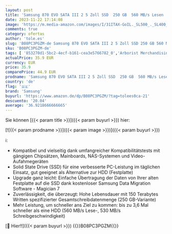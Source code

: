```yaml
---
layout: post
title: 'Samsung 870 EVO SATA III 2 5 Zoll SSD  250 GB  560 MB/s Lesen  530 MB/s Schreiben  Interne SSD  Festplatte für schnelle Datenübertragung  MZ-77E250B/EU'
date: 2023-11-22 17:14:08
image: 'https://m.media-amazon.com/images/I/31ITAX-GoIL._SL500_._SL400_.jpg'
comments: true
category: ofertas
author: 'tole.es'
slug: 'B08PC3PGZM-de Samsung 870 EVO SATA III 2 5 Zoll SSD 250 GB 560 MB/s...'
sku: 'B08PC3PGZM-de'
tags: [ '853270d1-5bc2-4ecf-b161-cea3e5766782_0','Arborist Merchandising Root','Computer & Zubehör','Computer & Zubehör: Produkte mit Umwelt-Label','Custom Stores','Datenspeicher','Interne SSD','Interne Solid State Drives','Interner Speicher','Komponenten','PC-Gaming','Self Service','Special Features Stores','a4cbee59-f823-40fe-831a-7de64f655f6f_0','a4cbee59-f823-40fe-831a-7de64f655f6f_1301','samsung','🇩🇪', ]
actualPrice: 35.9 EUR
currency: EUR
price: 35.9
comparePrice: 44.9 EUR
prodname: 'Samsung 870 EVO SATA III 2 5 Zoll SSD  250 GB  560 MB/s Lesen  530 MB/s Schreiben  Interne SSD  Festplatte für schnelle Datenübertragung  MZ-77E250B/EU'
country: 'de'
flag: '🇩🇪'
brand: 'Samsung'
buyurl: 'https://www.amazon.de/dp/B08PC3PGZM/?tag=tolees0ca-21'
descuento: '20.04'
average: '36.9218666666665'
---
```


Sie können [{{< param title >}}]({{< param buyurl >}}) hier:

[![{{< param prodname >}}]({{< param image >}})]({{< param buyurl >}})

ℹ️:

- Kompatibel und vielseitig dank umfangreicher Kompatibilitätstests mit gängigen Chipsätzen, Mainboards, NAS-Systemen und Video-Aufahmegeräten
- Solid State Drive (SSD) für eine verbesserte PC-Leistung im täglichen Einsatz, gut geeignet als Alternative zur HDD (Festplatte)
- Upgrade ganz leicht: Einfache Übertragung der Daten von Ihrer alten Festplatte auf die SSD dank kostenloser Samsung Data Migration Software - Magician 7
- Zuverlässigkeit, die überzeugt: Hohe Lebensdauer mit 150 Terabytes Written spezifizierter Gesamtschreibdatenmenge (250 GB-Variante)
- Mehr Leistung, um schneller ans Ziel zu kommen: bis zu 3,6 Mal schneller als eine HDD (560 MB/s Lese-, 530 MB/s Schreibgeschwindigkeit)

[🛒 Hier!!]({{< param buyurl >}})
{{<world>}}B08PC3PGZM{{</world>}}

